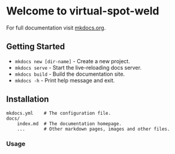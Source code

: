 # Welcome to virtual-spot-weld

For full documentation visit [mkdocs.org](https://www.mkdocs.org).

## Getting Started

* `mkdocs new [dir-name]` - Create a new project.
* `mkdocs serve` - Start the live-reloading docs server.
* `mkdocs build` - Build the documentation site.
* `mkdocs -h` - Print help message and exit.

## Installation

    mkdocs.yml    # The configuration file.
    docs/
        index.md  # The documentation homepage.
        ...       # Other markdown pages, images and other files.
### Usage

